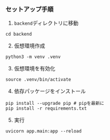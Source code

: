 ### セットアップ手順

1. `backend`ディレクトリに移動

```
cd backend
```

2. 仮想環境作成

```
python3 -m venv .venv
```

3. 仮想環境を有効化

```
source .venv/bin/activate
```

4. 依存パッケージをインストール

```
pip install --upgrade pip # pipを最新に
pip install -r requirements.txt
```

5. 実行

```
uvicorn app.main:app --reload
```
